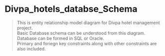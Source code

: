 # Divpa_hotels_databse_Schema
 
> This is entity relationship model diagram for Divpa hotel management project. </br>
> Basic Database schema can be understood from this diagram. </br>
> Database can be formed in SQL or Oracle. </br>
> Primary and foriegn key constraints along with other constraints are also included. </br>

